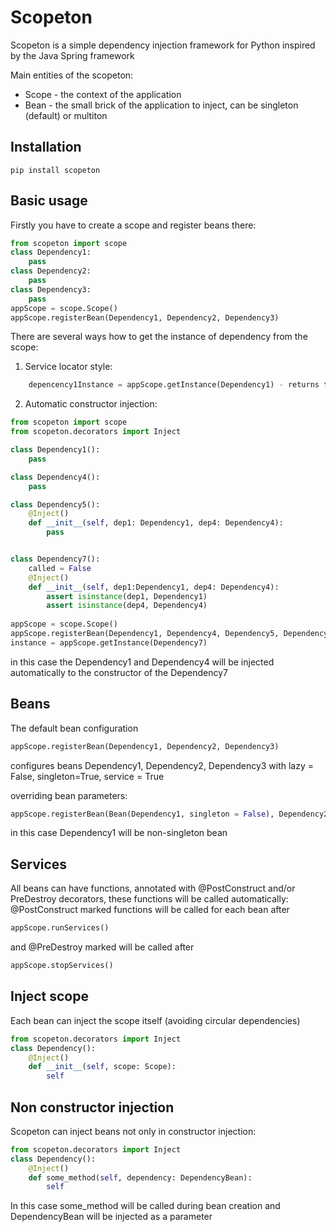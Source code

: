 # Scopeton

Scopeton is a simple dependency injection framework for Python inspired by the Java Spring framework

Main entities of the scopeton:

* Scope - the context of the application
* Bean - the small brick of the application to inject, can be singleton (default) or multiton

## Installation

```pip install scopeton```

## Basic usage

Firstly you have to create a scope and register beans there:

```python
from scopeton import scope
class Dependency1:
    pass
class Dependency2:
    pass
class Dependency3:
    pass
appScope = scope.Scope()
appScope.registerBean(Dependency1, Dependency2, Dependency3)
```

There are several ways how to get the instance of dependency from the scope:
1. Service locator style: 
```python
    depencency1Instance = appScope.getInstance(Dependency1) - returns the singleton instance of Dependency1  
```
2. Automatic constructor injection:
```python
from scopeton import scope
from scopeton.decorators import Inject

class Dependency1():
    pass

class Dependency4():
    pass

class Dependency5():
    @Inject()
    def __init__(self, dep1: Dependency1, dep4: Dependency4):
        pass


class Dependency7():
    called = False
    @Inject()
    def __init__(self, dep1:Dependency1, dep4: Dependency4):
        assert isinstance(dep1, Dependency1)
        assert isinstance(dep4, Dependency4)
        
appScope = scope.Scope()
appScope.registerBean(Dependency1, Dependency4, Dependency5, Dependency7)
instance = appScope.getInstance(Dependency7)

```
in this case the Dependency1 and Dependency4 will be injected automatically to the constructor of the Dependency7


## Beans

The default bean configuration 

```python
appScope.registerBean(Dependency1, Dependency2, Dependency3)
```
configures beans Dependency1, Dependency2, Dependency3
with lazy = False, singleton=True, service = True

overriding bean parameters:
```python
appScope.registerBean(Bean(Dependency1, singleton = False), Dependency2, Dependency3)
```
in this case Dependency1 will be non-singleton bean

## Services
All beans can have functions, annotated with @PostConstruct and/or PreDestroy decorators, these functions will be called automatically:
@PostConstruct marked functions will be called for each bean after 
```python
appScope.runServices()
```
and @PreDestroy marked will be called after 
```python
appScope.stopServices()
```

## Inject scope

Each bean can inject the scope itself (avoiding circular dependencies)

```python
from scopeton.decorators import Inject
class Dependency():
    @Inject()
    def __init__(self, scope: Scope):
        self
```

## Non constructor injection
Scopeton can inject beans not only in constructor injection:

```python
from scopeton.decorators import Inject
class Dependency():
    @Inject()
    def some_method(self, dependency: DependencyBean):
        self
```
In this case some_method will be called during bean creation and DependencyBean will be injected as a parameter 
